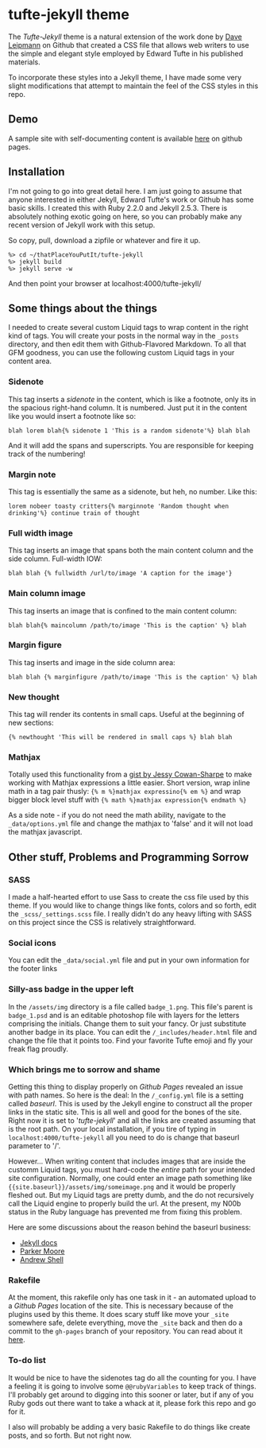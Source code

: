 # tufte-jekyll theme

The *Tufte-Jekyll* theme is a natural extension of the work done by [Dave Leipmann](https://github.com/daveliepmann/tufte-css) on Github that created a CSS file that allows web writers to use the simple and elegant style employed by Edward Tufte in his published materials.

To incorporate these styles into a Jekyll theme, I have made some very slight modifications that attempt to maintain the feel of the CSS styles in this repo.

## Demo

A sample site with self-documenting content is available [here](http://clayh53.github.io/tufte-jekyll/) on github pages.

## Installation

I'm not going to go into great detail here. I am just going to assume that anyone interested in either Jekyll, Edward Tufte's work or Github has some basic skills. I created this with Ruby 2.2.0 and Jekyll 2.5.3. There is absolutely nothing exotic going on here, so you can probably make any recent version of Jekyll work with this setup.

So copy, pull, download a zipfile or whatever and fire it up. 

```
%> cd ~/thatPlaceYouPutIt/tufte-jekyll
%> jekyll build
%> jekyll serve -w
```

And then point your browser at localhost:4000/tufte-jekyll/

## Some things about the things

I needed to create several custom Liquid tags to wrap content in the right kind of tags. You will create your posts in the normal way in the ```_posts``` directory, and then edit them with Github-Flavored Markdown. To all that GFM goodness, you can use the following custom Liquid tags in your content area.

### Sidenote

This tag inserts a *sidenote* in the content, which is like a footnote, only its in the spacious right-hand column. It is numbered. Just put it in the content like you would insert a footnote like so:

```
blah lorem blah{% sidenote 1 'This is a random sidenote'%} blah blah
```
And it will add the spans and superscripts. You are responsible for keeping track of the numbering!

### Margin note

This tag is essentially the same as a sidenote, but heh, no number. Like this:

```
lorem nobeer toasty critters{% marginnote 'Random thought when drinking'%} continue train of thought
```
### Full width image

This tag inserts an image that spans both the main content column and the side column. Full-width IOW:

```
blah blah {% fullwidth /url/to/image 'A caption for the image'}
```

### Main column image

This tag inserts an image that is confined to the main content column:

```
blah blah{% maincolumn /path/to/image 'This is the caption' %} blah
```

### Margin figure

This tag inserts and image in the side column area:

```
blah blah {% marginfigure /path/to/image 'This is the caption' %} blah
```
### New thought

This tag will render its contents in small caps. Useful at the beginning of new sections:

```
{% newthought 'This will be rendered in small caps %} blah blah
```
### Mathjax

Totally used this functionality from a [gist by Jessy Cowan-Sharpe](https://gist.github.com/jessykate/834610) to make working with Mathjax expressions a little easier. Short version, wrap inline math in a tag pair thusly: ```{% m %}mathjax expressino{% em %}``` and wrap bigger block level stuff with ```{% math %}mathjax expression{% endmath %}```

As a side note - if you do not need the math ability, navigate to the ```_data/options.yml``` file and change the mathjax to 'false' and it will not load the mathjax javascript.

## Other stuff, Problems and Programming Sorrow

### SASS

I made a half-hearted effort to use Sass to create the css file used by this theme. If you would like to change things like fonts, colors and so forth, edit the ```_scss/_settings.scss``` file. I really didn't do any heavy lifting with SASS on this project since the CSS is relatively straightforward.

### Social icons

You can edit the ```_data/social.yml``` file and put in your own information for the footer links

### Silly-ass badge in the upper left

In the ```/assets/img``` directory is a file called ```badge_1.png```. This file's parent is ```badge_1.psd``` and is an editable photoshop file with layers for the letters comprising the initials. Change them to suit your fancy. Or just substitute another badge in its place. You can edit the ```/_includes/header.html``` file and change the file that it points too. Find your favorite Tufte emoji and fly your freak flag proudly.

### Which brings me to sorrow and shame

Getting this thing to display properly on *Github Pages* revealed an issue with path names. So here is the deal: In the ```/_config.yml``` file is a setting called *baseurl*. This is used by the Jekyll engine to construct all the proper links in the static site. This is all well and good for the bones of the site. Right now it is set to '*tufte-jekyll*' and all the links are created assuming that is the root path. On your local installation, if you tire of typing in ```localhost:4000/tufte-jekyll``` all you need to do is change that baseurl parameter to '/'.

However... When writing content that includes images that are inside the customm Liquid tags, you must hard-code the *entire* path for your intended site configuration. Normally, one could enter an image path something like ```{{site.baseurl}}/assets/img/someimage.png``` and it would be properly fleshed out. But my Liquid tags are pretty dumb, and the do not recursively call the Liquid engine to properly build the url. At the present, my N00b status in the Ruby language has prevented me from fixing this problem. 

Here are some discussions about the reason behind the baseurl business:

* [Jekyll docs](http://jekyllrb.com/docs/configuration/)
* [Parker Moore](http://blog.parkermoore.de/2014/04/27/clearing-up-confusion-around-baseurl/)
* [Andrew Shell](http://blog.andrewshell.org/understanding-baseurl/)

### Rakefile

At the moment, this rakefile only has one task in it - an automated upload to a *Github Pages* location of the site. This is necessary because of the plugins used by this theme. It does scary stuff like move your ```_site``` somewhere safe, delete everything, move the ```_site``` back and then do a commit to the ```gh-pages``` branch of your repository. You can read about it [here](http://blog.nitrous.io/2013/08/30/using-jekyll-plugins-on-github-pages.html).  

### To-do list

It would be nice to have the sidenotes tag do all the counting for you. I have a feeling it is going to involve some ```@@rubyVariables``` to keep track of things. I'll probably get around to digging into this sooner or later, but if any of you Ruby gods out there want to take a whack at it, please fork this repo and go for it.

I also will probably be adding a very basic Rakefile to do things like create posts, and so forth. But not right now. 




